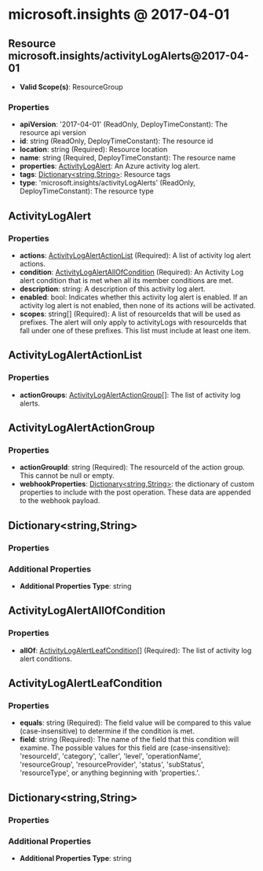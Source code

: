 # microsoft.insights @ 2017-04-01

## Resource microsoft.insights/activityLogAlerts@2017-04-01
* **Valid Scope(s)**: ResourceGroup
### Properties
* **apiVersion**: '2017-04-01' (ReadOnly, DeployTimeConstant): The resource api version
* **id**: string (ReadOnly, DeployTimeConstant): The resource id
* **location**: string (Required): Resource location
* **name**: string (Required, DeployTimeConstant): The resource name
* **properties**: [ActivityLogAlert](#activitylogalert): An Azure activity log alert.
* **tags**: [Dictionary<string,String>](#dictionarystringstring): Resource tags
* **type**: 'microsoft.insights/activityLogAlerts' (ReadOnly, DeployTimeConstant): The resource type

## ActivityLogAlert
### Properties
* **actions**: [ActivityLogAlertActionList](#activitylogalertactionlist) (Required): A list of activity log alert actions.
* **condition**: [ActivityLogAlertAllOfCondition](#activitylogalertallofcondition) (Required): An Activity Log alert condition that is met when all its member conditions are met.
* **description**: string: A description of this activity log alert.
* **enabled**: bool: Indicates whether this activity log alert is enabled. If an activity log alert is not enabled, then none of its actions will be activated.
* **scopes**: string[] (Required): A list of resourceIds that will be used as prefixes. The alert will only apply to activityLogs with resourceIds that fall under one of these prefixes. This list must include at least one item.

## ActivityLogAlertActionList
### Properties
* **actionGroups**: [ActivityLogAlertActionGroup](#activitylogalertactiongroup)[]: The list of activity log alerts.

## ActivityLogAlertActionGroup
### Properties
* **actionGroupId**: string (Required): The resourceId of the action group. This cannot be null or empty.
* **webhookProperties**: [Dictionary<string,String>](#dictionarystringstring): the dictionary of custom properties to include with the post operation. These data are appended to the webhook payload.

## Dictionary<string,String>
### Properties
### Additional Properties
* **Additional Properties Type**: string

## ActivityLogAlertAllOfCondition
### Properties
* **allOf**: [ActivityLogAlertLeafCondition](#activitylogalertleafcondition)[] (Required): The list of activity log alert conditions.

## ActivityLogAlertLeafCondition
### Properties
* **equals**: string (Required): The field value will be compared to this value (case-insensitive) to determine if the condition is met.
* **field**: string (Required): The name of the field that this condition will examine. The possible values for this field are (case-insensitive): 'resourceId', 'category', 'caller', 'level', 'operationName', 'resourceGroup', 'resourceProvider', 'status', 'subStatus', 'resourceType', or anything beginning with 'properties.'.

## Dictionary<string,String>
### Properties
### Additional Properties
* **Additional Properties Type**: string

